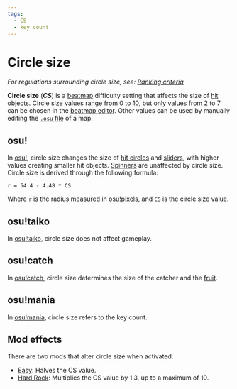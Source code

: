 ```yaml
---
tags:
  - CS
  - key count
---
```


# Circle size

*For regulations surrounding circle size, see: [Ranking criteria](/wiki/Ranking_Criteria)*

**Circle size** (***CS***) is a [beatmap](/wiki/Beatmap) difficulty setting that affects the size of [hit objects](/wiki/Hit_object). Circle size values range from 0 to 10, but only values from 2 to 7 can be chosen in the [beatmap editor](/wiki/Client/Beatmap_editor). Other values can be used by manually editing the [`.osu` file](/wiki/osu!_File_Formats/Osu_(file_format)) of a map.

## osu!

In [osu!](/wiki/Game_mode/osu!), circle size changes the size of [hit circles](/wiki/Gameplay/Hit_object/Hit_circle) and [sliders](/wiki/Gameplay/Hit_object/Slider), with higher values creating smaller hit objects. [Spinners](/wiki/Gameplay/Hit_object/Spinner) are unaffected by circle size. Circle size is derived through the following formula:

`r = 54.4 - 4.48 * CS`<!-- multiplied by 1.00041 in the end to account for some bug in old replays -->

Where `r` is the radius measured in [osu!pixels](/wiki/osu!pixel), and `CS` is the circle size value.

## osu!taiko

In [osu!taiko](/wiki/Game_mode/osu!taiko), circle size does not affect gameplay.

## osu!catch

In [osu!catch](/wiki/Game_mode/osu!catch), circle size determines the size of the catcher and the [fruit](/wiki/Gameplay/Hit_object/Fruit).

## osu!mania

In [osu!mania](/wiki/Game_mode/osu!mania), circle size refers to the key count.

## Mod effects

There are two mods that alter circle size when activated:

- [Easy](/wiki/Game_modifier/Easy): Halves the CS value.
- [Hard Rock](/wiki/Game_modifier/Hard_Rock): Multiplies the CS value by 1.3, up to a maximum of 10.
